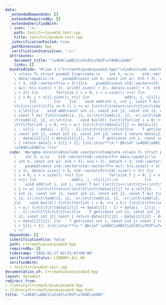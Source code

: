 ```yaml
---
data:
  _extendedDependsOn: []
  _extendedRequiredBy: []
  _extendedVerifiedWith:
  - icon: ':x:'
    path: test/C++/psum2d.test.cpp
    title: test/C++/psum2d.test.cpp
  _isVerificationFailed: true
  _pathExtension: hpp
  _verificationStatusIcon: ':x:'
  attributes:
    document_title: "\u4E8C\u6B21\u5143\u7D2F\u7A4D\u548C"
    links: []
  bundledCode: "#line 2 \"C++/math/psum/psum2d.hpp\"\n\n#include <vector>\ntemplate\
    \ <class T> struct psum2d {\nprivate:\n    int h, w;\n    std::vector<std::vector<T>>\
    \ data;\npublic:\n    psum2d(const int h, const int w): h(h + 3), w(w + 3), data(h\
    \ + 3, std::vector<T>(w + 3)){}\n    psum2d(const std::vector<std::vector<T>>\
    \ &v): h(v.size() + 3), w(v[0].size() + 3), data(v.size() + 3, std::vector<T>(v[0].size()\
    \ + 3)) {\n        for(size_t i = 0; i < v.size(); ++i) {\n            for(size_t\
    \ j = 0; j < v[i].size(); ++j) {\n                add(i, j, v[i][j]);\n      \
    \      }\n        }\n    }\n    void add(int i, int j, const T &x) {\n\t\ti++;\n\
    \t\tj++;\n\t\tif(i >= h || j >= w) {\n\t\t\treturn;\n\t\t}\n\t\tdata[i][j] +=\
    \ x;\n\t}\n    void add(const int i1, const int j1, const int i2, const int j2,\
    \ const T &x) {\n\t\tadd(i1, j1, x);\n\t\tadd(i1, j2, -x);\n\t\tadd(i2, j1, -x);\n\
    \t\tadd(i2, j2, x);\n\t}\n    void build() {\n\t\tfor(int i = 0; ++i < h;) {\n\
    \t\t\tfor(int j = 0; ++j < w;) {\n\t\t\t\tdata[i][j] += data[i][j - 1] + data[i\
    \ - 1][j] - data[i - 1][j - 1];\n\t\t\t}\n\t\t}\n\t}\n    T get(const int i1,\
    \ const int j1, const int i2, const int j2) const { return data[i2][j2] - data[i1][j2]\
    \ - data[i2][j1] + data[i1][j1]; }\n    T get(const int i, const int j) const\
    \ { return data[i + 1][j + 1]; }\n};\n\n/**\n * @brief \u4E8C\u6B21\u5143\u7D2F\
    \u7A4D\u548C\n */\n"
  code: "#pragma once\n\n#include <vector>\ntemplate <class T> struct psum2d {\nprivate:\n\
    \    int h, w;\n    std::vector<std::vector<T>> data;\npublic:\n    psum2d(const\
    \ int h, const int w): h(h + 3), w(w + 3), data(h + 3, std::vector<T>(w + 3)){}\n\
    \    psum2d(const std::vector<std::vector<T>> &v): h(v.size() + 3), w(v[0].size()\
    \ + 3), data(v.size() + 3, std::vector<T>(v[0].size() + 3)) {\n        for(size_t\
    \ i = 0; i < v.size(); ++i) {\n            for(size_t j = 0; j < v[i].size();\
    \ ++j) {\n                add(i, j, v[i][j]);\n            }\n        }\n    }\n\
    \    void add(int i, int j, const T &x) {\n\t\ti++;\n\t\tj++;\n\t\tif(i >= h ||\
    \ j >= w) {\n\t\t\treturn;\n\t\t}\n\t\tdata[i][j] += x;\n\t}\n    void add(const\
    \ int i1, const int j1, const int i2, const int j2, const T &x) {\n\t\tadd(i1,\
    \ j1, x);\n\t\tadd(i1, j2, -x);\n\t\tadd(i2, j1, -x);\n\t\tadd(i2, j2, x);\n\t\
    }\n    void build() {\n\t\tfor(int i = 0; ++i < h;) {\n\t\t\tfor(int j = 0; ++j\
    \ < w;) {\n\t\t\t\tdata[i][j] += data[i][j - 1] + data[i - 1][j] - data[i - 1][j\
    \ - 1];\n\t\t\t}\n\t\t}\n\t}\n    T get(const int i1, const int j1, const int\
    \ i2, const int j2) const { return data[i2][j2] - data[i1][j2] - data[i2][j1]\
    \ + data[i1][j1]; }\n    T get(const int i, const int j) const { return data[i\
    \ + 1][j + 1]; }\n};\n\n/**\n * @brief \u4E8C\u6B21\u5143\u7D2F\u7A4D\u548C\n\
    \ */"
  dependsOn: []
  isVerificationFile: false
  path: C++/math/psum/psum2d.hpp
  requiredBy: []
  timestamp: '2024-02-27 02:51:07+09:00'
  verificationStatus: LIBRARY_ALL_WA
  verifiedWith:
  - test/C++/psum2d.test.cpp
documentation_of: C++/math/psum/psum2d.hpp
layout: document
redirect_from:
- /library/C++/math/psum/psum2d.hpp
- /library/C++/math/psum/psum2d.hpp.html
title: "\u4E8C\u6B21\u5143\u7D2F\u7A4D\u548C"
---
```

